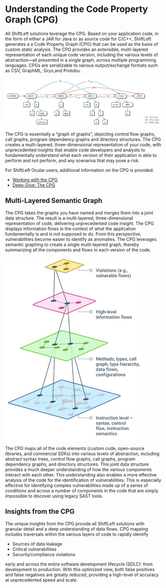 # Understanding the Code Property Graph (CPG)

All ShiftLeft solutions leverage the CPG. Based on your application code, in the form of either a JAR for Java or as source code for C/C++, ShiftLeft generates a a Code Property Graph (CPG) that can be used as the basis of custom static analysis. The CPG provides an extensible, multi-layered representation of each unique code version, including the various levels of abstraction—all presented in a single graph, across multiple programming languages. CPGs are serializable to various output/exchange formats such as CSV, GraphML, Gryo,and Protobu.

![CPG](img/cpg.jpg)

The CPG is essentially a “graph of graphs”, depicting control flow graphs, call graphs, program dependency graphs and directory structures. The CPG creates a multi-layered, three-dimensional representation of your code, with unprecedented insights that enable code developers and analysts to fundamentally understand what each version of their application is able to perform and not perform, and any scenarios that may pose a risk.

For ShiftLeft Ocular users, additional information on the CPG is provided:

* [Working with the CPG](../using-ocular/getting-started/cpg-deep-dive.md)
* [Deep-Dive: The CPG](../using-oculargetting-started//cpg-deep-dive.md)

## Multi-Layered Semantic Graph

The CPG takes the graphs you have named and merges them into a joint data structure. The result is a multi-layered, three-dimensional representation of code, delivering unprecedented code insight. The CPG displays information flows in the context of what the application fundamentally is and is not supposed to do. From this perspective, vulnerabilities become easier to identify as anomalies. The CPG leverages semantic graphing to create a single multi-layered graph, thereby summarizing all the components and flows in each version of the code. 

![Semantic Graph](img/semantic-graph.jpg)

The CPG maps all of the code elements (custom code, open-source libraries, and commercial SDKs) into various levels of abstraction, including abstract syntax trees, control flow graphs, call graphs, program dependency graphs, and directory structures. This joint data structure provides a much deeper understanding of how the various components interact with each other. This understanding also enables a more effective analysis of the code for the identification of vulnerabilities. This is especially effective for identifying complex vulnerabilities made up of a series of conditions and across a number of components in the code that are simply impossible to discover using legacy SAST tools.

## Insights from the CPG

The unique insights from the CPG provide all ShiftLeft solutions with granular detail and a deep understanding of data flows. CPG mapping includes traversals within the various layers of code to rapidly identify 

* Sources of data leakage
* Critical vulnerabilities
* Security/compliance violations 

early and across the entire software development lifecycle (SDLC): from development to production. With this optimized view, both false positives and false negatives are greatly reduced, providing a high-level of accuracy at unprecedented speed and scale.
